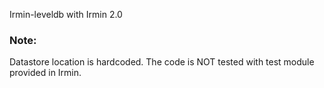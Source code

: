 Irmin-leveldb with Irmin 2.0

### Note:
Datastore location is hardcoded.
The code is NOT tested with test module provided in Irmin.
